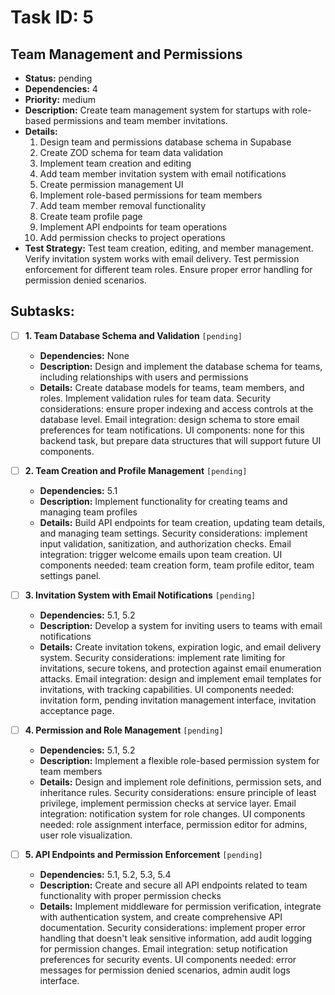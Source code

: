 # Task ID: 5

## Team Management and Permissions

- **Status:** pending
- **Dependencies:** 4
- **Priority:** medium
- **Description:** Create team management system for startups with role-based permissions and team member invitations.
- **Details:**
  1. Design team and permissions database schema in Supabase
  2. Create ZOD schema for team data validation
  3. Implement team creation and editing
  4. Add team member invitation system with email notifications
  5. Create permission management UI
  6. Implement role-based permissions for team members
  7. Add team member removal functionality
  8. Create team profile page
  9. Implement API endpoints for team operations
  10. Add permission checks to project operations
- **Test Strategy:**
  Test team creation, editing, and member management. Verify invitation system works with email delivery. Test permission enforcement for different team roles. Ensure proper error handling for permission denied scenarios.

## Subtasks:

- [ ] **1. Team Database Schema and Validation** `[pending]`

  - **Dependencies:** None
  - **Description:** Design and implement the database schema for teams, including relationships with users and permissions
  - **Details:**
    Create database models for teams, team members, and roles. Implement validation rules for team data. Security considerations: ensure proper indexing and access controls at the database level. Email integration: design schema to store email preferences for team notifications. UI components: none for this backend task, but prepare data structures that will support future UI components.

- [ ] **2. Team Creation and Profile Management** `[pending]`

  - **Dependencies:** 5.1
  - **Description:** Implement functionality for creating teams and managing team profiles
  - **Details:**
    Build API endpoints for team creation, updating team details, and managing team settings. Security considerations: implement input validation, sanitization, and authorization checks. Email integration: trigger welcome emails upon team creation. UI components needed: team creation form, team profile editor, team settings panel.

- [ ] **3. Invitation System with Email Notifications** `[pending]`

  - **Dependencies:** 5.1, 5.2
  - **Description:** Develop a system for inviting users to teams with email notifications
  - **Details:**
    Create invitation tokens, expiration logic, and email delivery system. Security considerations: implement rate limiting for invitations, secure tokens, and protection against email enumeration attacks. Email integration: design and implement email templates for invitations, with tracking capabilities. UI components needed: invitation form, pending invitation management interface, invitation acceptance page.

- [ ] **4. Permission and Role Management** `[pending]`

  - **Dependencies:** 5.1, 5.2
  - **Description:** Implement a flexible role-based permission system for team members
  - **Details:**
    Design and implement role definitions, permission sets, and inheritance rules. Security considerations: ensure principle of least privilege, implement permission checks at service layer. Email integration: notification system for role changes. UI components needed: role assignment interface, permission editor for admins, user role visualization.

- [ ] **5. API Endpoints and Permission Enforcement** `[pending]`
  - **Dependencies:** 5.1, 5.2, 5.3, 5.4
  - **Description:** Create and secure all API endpoints related to team functionality with proper permission checks
  - **Details:**
    Implement middleware for permission verification, integrate with authentication system, and create comprehensive API documentation. Security considerations: implement proper error handling that doesn't leak sensitive information, add audit logging for permission changes. Email integration: setup notification preferences for security events. UI components needed: error messages for permission denied scenarios, admin audit logs interface.
